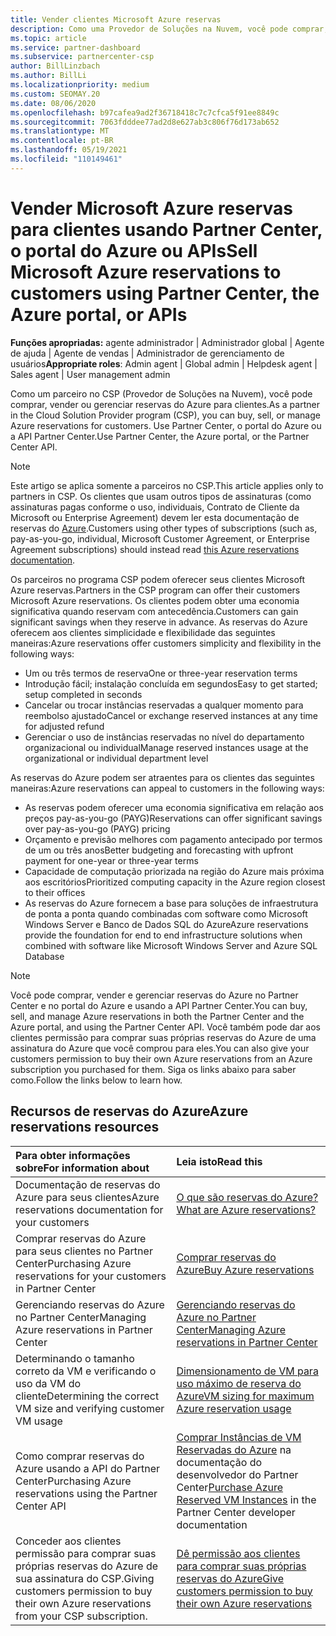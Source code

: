 ```yaml
---
title: Vender clientes Microsoft Azure reservas
description: Como uma Provedor de Soluções na Nuvem, você pode comprar, vender ou gerenciar reservas do Azure para clientes. Use Partner Center, o portal do Azure ou a API Partner Center.
ms.topic: article
ms.service: partner-dashboard
ms.subservice: partnercenter-csp
author: BillLinzbach
ms.author: BillLi
ms.localizationpriority: medium
ms.custom: SEOMAY.20
ms.date: 08/06/2020
ms.openlocfilehash: b97cafea9ad2f36718418c7c7cfca5f91ee8849c
ms.sourcegitcommit: 7063fdddee77ad2d8e627ab3c806f76d173ab652
ms.translationtype: MT
ms.contentlocale: pt-BR
ms.lasthandoff: 05/19/2021
ms.locfileid: "110149461"
---
```

# <a name="sell-microsoft-azure-reservations-to-customers-using-partner-center-the-azure-portal-or-apis"></a><span data-ttu-id="91f8d-104">Vender Microsoft Azure reservas para clientes usando Partner Center, o portal do Azure ou APIs</span><span class="sxs-lookup"><span data-stu-id="91f8d-104">Sell Microsoft Azure reservations to customers using Partner Center, the Azure portal, or APIs</span></span>

<span data-ttu-id="91f8d-105">**Funções apropriadas:** agente administrador | Administrador global | Agente de ajuda | Agente de vendas | Administrador de gerenciamento de usuários</span><span class="sxs-lookup"><span data-stu-id="91f8d-105">**Appropriate roles**: Admin agent | Global admin | Helpdesk agent | Sales agent | User management admin</span></span>

<span data-ttu-id="91f8d-106">Como um parceiro no CSP (Provedor de Soluções na Nuvem), você pode comprar, vender ou gerenciar reservas do Azure para clientes.</span><span class="sxs-lookup"><span data-stu-id="91f8d-106">As a partner in the Cloud Solution Provider program (CSP), you can buy, sell, or manage Azure reservations for customers.</span></span> <span data-ttu-id="91f8d-107">Use Partner Center, o portal do Azure ou a API Partner Center.</span><span class="sxs-lookup"><span data-stu-id="91f8d-107">Use Partner Center, the Azure portal, or the Partner Center API.</span></span>

> [!NOTE]
> <span data-ttu-id="91f8d-108">Este artigo se aplica somente a parceiros no CSP.</span><span class="sxs-lookup"><span data-stu-id="91f8d-108">This article applies only to partners in CSP.</span></span> <span data-ttu-id="91f8d-109">Os clientes que usam outros tipos de assinaturas (como assinaturas pagas conforme o uso, individuais, Contrato de Cliente da Microsoft ou Enterprise Agreement) devem ler esta documentação de reservas do [Azure](/azure/cost-management-billing/reservations).</span><span class="sxs-lookup"><span data-stu-id="91f8d-109">Customers using other types of subscriptions (such as, pay-as-you-go, individual, Microsoft Customer Agreement, or Enterprise Agreement subscriptions) should instead read [this Azure reservations documentation](/azure/cost-management-billing/reservations).</span></span>

<span data-ttu-id="91f8d-110">Os parceiros no programa CSP podem oferecer seus clientes Microsoft Azure reservas.</span><span class="sxs-lookup"><span data-stu-id="91f8d-110">Partners in the CSP program can offer their customers Microsoft Azure reservations.</span></span> <span data-ttu-id="91f8d-111">Os clientes podem obter uma economia significativa quando reservam com antecedência.</span><span class="sxs-lookup"><span data-stu-id="91f8d-111">Customers can gain significant savings when they reserve in advance.</span></span> <span data-ttu-id="91f8d-112">As reservas do Azure oferecem aos clientes simplicidade e flexibilidade das seguintes maneiras:</span><span class="sxs-lookup"><span data-stu-id="91f8d-112">Azure reservations offer customers simplicity and flexibility in the following ways:</span></span>

- <span data-ttu-id="91f8d-113">Um ou três termos de reserva</span><span class="sxs-lookup"><span data-stu-id="91f8d-113">One or three-year reservation terms</span></span>
- <span data-ttu-id="91f8d-114">Introdução fácil; instalação concluída em segundos</span><span class="sxs-lookup"><span data-stu-id="91f8d-114">Easy to get started; setup completed in seconds</span></span>
- <span data-ttu-id="91f8d-115">Cancelar ou trocar instâncias reservadas a qualquer momento para reembolso ajustado</span><span class="sxs-lookup"><span data-stu-id="91f8d-115">Cancel or exchange reserved instances at any time for adjusted refund</span></span>
- <span data-ttu-id="91f8d-116">Gerenciar o uso de instâncias reservadas no nível do departamento organizacional ou individual</span><span class="sxs-lookup"><span data-stu-id="91f8d-116">Manage reserved instances usage at the organizational or individual department level</span></span>

<span data-ttu-id="91f8d-117">As reservas do Azure podem ser atraentes para os clientes das seguintes maneiras:</span><span class="sxs-lookup"><span data-stu-id="91f8d-117">Azure reservations can appeal to customers in the following ways:</span></span>

- <span data-ttu-id="91f8d-118">As reservas podem oferecer uma economia significativa em relação aos preços pay-as-you-go (PAYG)</span><span class="sxs-lookup"><span data-stu-id="91f8d-118">Reservations can offer significant savings over pay-as-you-go (PAYG) pricing</span></span>
- <span data-ttu-id="91f8d-119">Orçamento e previsão melhores com pagamento antecipado por termos de um ou três anos</span><span class="sxs-lookup"><span data-stu-id="91f8d-119">Better budgeting and forecasting with upfront payment for one-year or three-year terms</span></span>
- <span data-ttu-id="91f8d-120">Capacidade de computação priorizada na região do Azure mais próxima aos escritórios</span><span class="sxs-lookup"><span data-stu-id="91f8d-120">Prioritized computing capacity in the Azure region closest to their offices</span></span>
- <span data-ttu-id="91f8d-121">As reservas do Azure fornecem a base para soluções de infraestrutura de ponta a ponta quando combinadas com software como Microsoft Windows Server e Banco de Dados SQL do Azure</span><span class="sxs-lookup"><span data-stu-id="91f8d-121">Azure reservations provide the foundation for end to end infrastructure solutions when combined with software like Microsoft Windows Server and Azure SQL Database</span></span>

>[!NOTE]
> <span data-ttu-id="91f8d-122">Você pode comprar, vender e gerenciar reservas do Azure no Partner Center e no portal do Azure e usando a API Partner Center.</span><span class="sxs-lookup"><span data-stu-id="91f8d-122">You can buy, sell, and manage Azure reservations in both the Partner Center and the Azure portal, and using the Partner Center API.</span></span> <span data-ttu-id="91f8d-123">Você também pode dar aos clientes permissão para comprar suas próprias reservas do Azure de uma assinatura do Azure que você comprou para eles.</span><span class="sxs-lookup"><span data-stu-id="91f8d-123">You can also give your customers permission to buy their own Azure reservations from an Azure subscription you purchased for them.</span></span> <span data-ttu-id="91f8d-124">Siga os links abaixo para saber como.</span><span class="sxs-lookup"><span data-stu-id="91f8d-124">Follow the links below to learn how.</span></span>

## <a name="azure-reservations-resources"></a><span data-ttu-id="91f8d-125">Recursos de reservas do Azure</span><span class="sxs-lookup"><span data-stu-id="91f8d-125">Azure reservations resources</span></span>

|<span data-ttu-id="91f8d-126">**Para obter informações sobre**</span><span class="sxs-lookup"><span data-stu-id="91f8d-126">**For information about**</span></span>   |<span data-ttu-id="91f8d-127">**Leia isto**</span><span class="sxs-lookup"><span data-stu-id="91f8d-127">**Read this**</span></span>    |
|:-----------------------------|:-----------------|
| <span data-ttu-id="91f8d-128">Documentação de reservas do Azure para seus clientes</span><span class="sxs-lookup"><span data-stu-id="91f8d-128">Azure reservations documentation for your customers</span></span> | [<span data-ttu-id="91f8d-129">O que são reservas do Azure?</span><span class="sxs-lookup"><span data-stu-id="91f8d-129">What are Azure reservations?</span></span>](/azure/billing/billing-save-compute-costs-reservations)
|<span data-ttu-id="91f8d-130">Comprar reservas do Azure para seus clientes no Partner Center</span><span class="sxs-lookup"><span data-stu-id="91f8d-130">Purchasing Azure reservations for your customers in Partner Center</span></span>   |[<span data-ttu-id="91f8d-131">Comprar reservas do Azure</span><span class="sxs-lookup"><span data-stu-id="91f8d-131">Buy Azure reservations</span></span>](azure-reservations-buying.md)
|<span data-ttu-id="91f8d-132">Gerenciando reservas do Azure no Partner Center</span><span class="sxs-lookup"><span data-stu-id="91f8d-132">Managing Azure reservations in Partner Center</span></span> | [<span data-ttu-id="91f8d-133">Gerenciando reservas do Azure no Partner Center</span><span class="sxs-lookup"><span data-stu-id="91f8d-133">Managing Azure reservations in Partner Center</span></span>](azure-reservations-manage.md)
|<span data-ttu-id="91f8d-134">Determinando o tamanho correto da VM e verificando o uso da VM do cliente</span><span class="sxs-lookup"><span data-stu-id="91f8d-134">Determining the correct VM size and verifying customer VM usage</span></span>   |[<span data-ttu-id="91f8d-135">Dimensionamento de VM para uso máximo de reserva do Azure</span><span class="sxs-lookup"><span data-stu-id="91f8d-135">VM sizing for maximum Azure reservation usage</span></span>](azure-usage.md)   |
|<span data-ttu-id="91f8d-136">Como comprar reservas do Azure usando a API do Partner Center</span><span class="sxs-lookup"><span data-stu-id="91f8d-136">Purchasing Azure reservations using the Partner Center API</span></span> | <span data-ttu-id="91f8d-137">[Comprar Instâncias de VM Reservadas do Azure](/partner-center/develop/purchase-azure-reservations) na documentação do desenvolvedor do Partner Center</span><span class="sxs-lookup"><span data-stu-id="91f8d-137">[Purchase Azure Reserved VM Instances](/partner-center/develop/purchase-azure-reservations) in the Partner Center developer documentation</span></span>   |
|<span data-ttu-id="91f8d-138">Conceder aos clientes permissão para comprar suas próprias reservas do Azure de sua assinatura do CSP.</span><span class="sxs-lookup"><span data-stu-id="91f8d-138">Giving customers permission to buy their own Azure reservations from your CSP subscription.</span></span> | [<span data-ttu-id="91f8d-139">Dê permissão aos clientes para comprar suas próprias reservas do Azure</span><span class="sxs-lookup"><span data-stu-id="91f8d-139">Give customers permission to buy their own Azure reservations</span></span>](give-customers-permission.md)   |